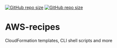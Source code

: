 [![GitHub repo size](https://img.shields.io/github/repo-size/TheNewThinkTank/AACT-Analysis?style=flat&logo=github&logoColor=whitesmoke&label=Repo%20Size)](https://github.com/TheNewThinkTank/AACT-Analysis/archive/refs/heads/main.zip)
[![GitHub repo size](https://img.shields.io/github/repo-size/TheNewThinkTank/AWS-recipes?style=flat&logo=github&logoColor=whitesmoke&label=Repo%20Size)](https://github.com/TheNewThinkTank/AWS-recipes/archive/refs/heads/main.zip)
# AWS-recipes
CloudFormation templates, CLI shell scripts and more
